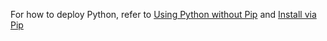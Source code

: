 For how to deploy Python, refer to [Using Python without Pip](../PythonSupport/python-no-pip.md) and [Install via Pip](../PythonSupport/install-via-pip.md)
